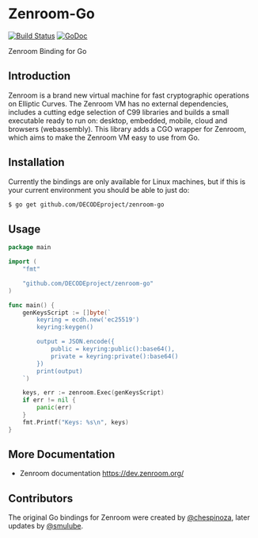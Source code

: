 # Zenroom-Go

[![Build Status](https://travis-ci.org/DECODEproject/zenroom-go.svg?branch=master)](https://travis-ci.org/DECODEproject/zenroom-go)
[![GoDoc](https://godoc.org/github.com/DECODEproject/zenroom-go?status.svg)](https://godoc.org/github.com/DECODEproject/zenroom-go)

Zenroom Binding for Go

## Introduction

Zenroom is a brand new virtual machine for fast cryptographic operations on
Elliptic Curves. The Zenroom VM has no external dependencies, includes a cutting
edge selection of C99 libraries and builds a small executable ready to run on:
desktop, embedded, mobile, cloud and browsers (webassembly). This library adds a
CGO wrapper for Zenroom, which aims to make the Zenroom VM easy to use from Go.

## Installation

Currently the bindings are only available for Linux machines, but if this is
your current environment you should be able to just do:

```bash
$ go get github.com/DECODEproject/zenroom-go
```

## Usage

```go
package main

import (
	"fmt"

	"github.com/DECODEproject/zenroom-go"
)

func main() {
	genKeysScript := []byte(`
		keyring = ecdh.new('ec25519')
		keyring:keygen()

		output = JSON.encode({
			public = keyring:public():base64(),
			private = keyring:private():base64()
		})
		print(output)
	`)

	keys, err := zenroom.Exec(genKeysScript)
	if err != nil {
		panic(err)
	}
	fmt.Printf("Keys: %s\n", keys)
}
```

## More Documentation

 * Zenroom documentation https://dev.zenroom.org/

## Contributors

The original Go bindings for Zenroom were created by
[@chespinoza](https://github.com/chespinoza), later updates by
[@smulube](https://github.com/smulube).
